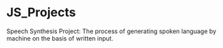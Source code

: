 # JS_Projects

Speech Synthesis Project:
The process of generating spoken language by machine on the basis of written input.
